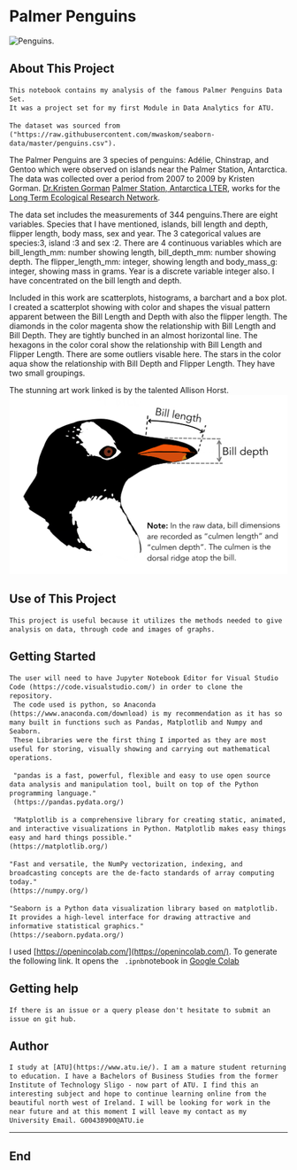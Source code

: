 # Palmer Penguins

 ![Penguins](https://allisonhorst.github.io/palmerpenguins/reference/figures/lter_penguins.png).

## About This Project

    This notebook contains my analysis of the famous Palmer Penguins Data Set.
    It was a project set for my first Module in Data Analytics for ATU.

    The dataset was sourced from ("https://raw.githubusercontent.com/mwaskom/seaborn-data/master/penguins.csv").

The Palmer Penguins are 3 species of penguins: Adélie, Chinstrap, and Gentoo which were observed on islands near the Palmer Station, Antarctica. The data was collected over a period from 2007 to 2009 by Kristen Gorman.
 [Dr.Kristen Gorman](https://www.uaf.edu/cfos/people/faculty/detail/kristen-gorman.php)
 [Palmer Station, Antarctica LTER](https://pallter.marine.rutgers.edu/), works for the [Long Term Ecological Research Network](https://lternet.edu/).

 The data set includes the measurements of 344 penguins.There are eight variables. Species that I have mentioned, islands, bill length and depth, flipper length, body mass, sex and year.
The 3 categorical values are species:3, island :3 and sex :2. There are 4 continuous variables which are bill_length_mm: number showing length, bill_depth_mm: number showing depth. The flipper_length_mm: integer, showing length and body_mass_g: integer, showing mass in grams. Year is a discrete variable integer also.
I have concentrated on the bill length and depth.

Included in this work are scatterplots, histograms, a barchart and a box plot.
I created a scatterplot showing with color and shapes the visual pattern apparent between the Bill Length and Depth with also the flipper length.
The diamonds in the color magenta show the relationship with Bill Length and Bill Depth. They are tightly bunched in an almost horizontal line.
The hexagons in the color coral show the relationship with Bill Length and Flipper Length. There are some outliers visable here.
The stars in the color aqua show the relationship with Bill Depth and Flipper Length. They have two small groupings.

The stunning art work linked is by the talented Allison Horst.
 ![penguin bill](image.png)

## Use of This Project

    This project is useful because it utilizes the methods needed to give analysis on data, through code and images of graphs.

## Getting Started

    The user will need to have Jupyter Notebook Editor for Visual Studio Code (https://code.visualstudio.com/) in order to clone the repository.
     The code used is python, so Anaconda (https://www.anaconda.com/download) is my recommendation as it has so many built in functions such as Pandas, Matplotlib and Numpy and Seaborn.
     These Libraries were the first thing I imported as they are most useful for storing, visually showing and carrying out mathematical operations.

     "pandas is a fast, powerful, flexible and easy to use open source data analysis and manipulation tool, built on top of the Python programming language."
     (https://pandas.pydata.org/)

     "Matplotlib is a comprehensive library for creating static, animated, and interactive visualizations in Python. Matplotlib makes easy things easy and hard things possible."
    (https://matplotlib.org/)

    "Fast and versatile, the NumPy vectorization, indexing, and broadcasting concepts are the de-facto standards of array computing today."
    (https://numpy.org/)

    "Seaborn is a Python data visualization library based on matplotlib. It provides a high-level interface for drawing attractive and informative statistical graphics."
    (https://seaborn.pydata.org/)

I used [https://openincolab.com/](https://openincolab.com/). To generate the following link.
It opens the ` .ipnb`notebook in [Google Colab](https://colab.research.google.com/)

## Getting help

    If there is an issue or a query please don't hesitate to submit an issue on git hub.

## Author

    I study at [ATU](https://www.atu.ie/). I am a mature student returning to education. I have a Bachelors of Business Studies from the former Institute of Technology Sligo - now part of ATU. I find this an interesting subject and hope to continue learning online from the beautiful north west of Ireland. I will be looking for work in the near future and at this moment I will leave my contact as my University Email. G00438900@ATU.ie

***

## End
